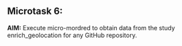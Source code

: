## Microtask 6:
**AIM:** Execute micro-mordred to obtain data from the study enrich_geolocation for any GitHub repository.
